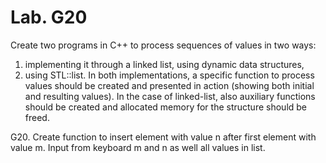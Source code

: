 # Lab. G20

Create two programs in C++ to process sequences of values in two ways:
1) implementing it through a linked list, using dynamic data structures,
2) using STL::list.
   In both implementations, a specific function to process values should be created and presented in action (showing both initial and resulting values). In the case of linked-list, also auxiliary functions should be created and allocated memory for the structure should be freed.

G20. Create function to insert element with value n after first element with value m. Input from keyboard m and n as well all values in list.